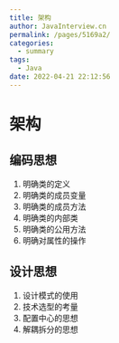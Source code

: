 ```yaml
---
title: 架构
author: JavaInterview.cn
permalink: /pages/5169a2/
categories: 
  - summary
tags: 
  - Java
date: 2022-04-21 22:12:56
---
```




# 架构

## 编码思想
1. 明确类的定义
2. 明确类的成员变量
3. 明确类的成员方法
4. 明确类的内部类
5. 明确类的公用方法
6. 明确对属性的操作


## 设计思想
1. 设计模式的使用
2. 技术选型的考量
3. 配置中心的思想
4. 解耦拆分的思想
